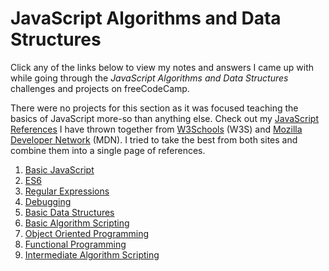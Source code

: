 # JavaScript Algorithms and Data Structures

Click any of the links below to view my notes and answers I came up with while going through the <em>JavaScript Algorithms and Data Structures</em> challenges and projects on freeCodeCamp.

There were no projects for this section as it was focused teaching the basics of JavaScript more-so than anything else. Check out my [JavaScript References](https://github.com/Squibs/Beta-freeCodeCamp/blob/master/JavaScript%20References.md#javascript-references) I have thrown together from [W3Schools](https://www.w3schools.com/) (W3S) and [Mozilla Developer Network](https://developer.mozilla.org/en-US/) (MDN). I tried to take the best from both sites and combine them into a single page of references.

1. [Basic JavaScript](https://github.com/Squibs/Beta-freeCodeCamp/blob/master/JavaScript%20Algorithms%20and%20Data%20Structures/1.%20Basic%20JavaScript.md#basic-javascript)
2. [ES6](https://github.com/Squibs/Beta-freeCodeCamp/blob/master/JavaScript%20Algorithms%20and%20Data%20Structures/2.%20ES6.md#es6)
3. [Regular Expressions](https://github.com/Squibs/Beta-freeCodeCamp/blob/master/JavaScript%20Algorithms%20and%20Data%20Structures/3.%20Regular%20Expressions.md#regular-expressions)
4. [Debugging](https://github.com/Squibs/Beta-freeCodeCamp/blob/master/JavaScript%20Algorithms%20and%20Data%20Structures/4.%20Debugging.md#debugging)
5. [Basic Data Structures](https://github.com/Squibs/Beta-freeCodeCamp/blob/master/JavaScript%20Algorithms%20and%20Data%20Structures/5.%20Basic%20Data%20Structures.md#basic-data-structures)
6. [Basic Algorithm Scripting](https://github.com/Squibs/Beta-freeCodeCamp/blob/master/JavaScript%20Algorithms%20and%20Data%20Structures/6.%20Basic%20Algorithm%20Scripting.md#basic-algorithm-scripting)
7. [Object Oriented Programming](https://github.com/Squibs/Beta-freeCodeCamp/blob/master/JavaScript%20Algorithms%20and%20Data%20Structures/7.%20Object%20Oriented%20Programming.md#object-oriented-programming)
8. [Functional Programming](https://github.com/Squibs/Beta-freeCodeCamp/blob/master/JavaScript%20Algorithms%20and%20Data%20Structures/8.%20Functional%20Programming.md#functional-programming)
9. [Intermediate Algorithm Scripting](https://github.com/Squibs/Beta-freeCodeCamp/blob/master/JavaScript%20Algorithms%20and%20Data%20Structures/9.%20Intermediate%20Algorithm%20Scripting.md#intermediate-algorithm-scripting)
